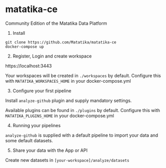 # matatika-ce
Community Edition of the Matatika Data Platform

1. Install

```
git clone https://github.com/Matatika/matatika-ce
docker-compose up
```


2. Register, Login and create workspace

https://localhost:3443

Your workspaces will be created in `./workspaces` by default.  Configure this with `MATATIKA_WORKSPACES_HOME` in your docker-compose.yml


3. Configure your first pipeline

Install `analyze-github` plugin and supply mandatory settings.

Available plugins can be found in `./plugins` by default.  Configure this with `MATATIKA_PLUGINS_HOME` in your docker-compose.yml


4. Running your pipelines

`analyze-github` is supplied with a default pipeline to import your data and some default datasets.


5. Share your data with the App or API

Create new datasets in `[your-workspace]/analyze/datasets`
